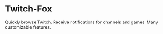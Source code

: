 # Twitch-Fox
Quickly browse Twitch. Receive notifications for channels and games. Many customizable features.
